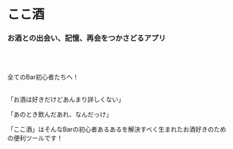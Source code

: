 # ここ酒 
### お酒との出会い、記憶、再会をつかさどるアプリ
<br />
<br />
<br />
全てのBar初心者たちへ！
<br />
<br />

「お酒は好きだけどあんまり詳しくない」

「あのとき飲んだあれ、なんだっけ」

「ここ酒」はそんなBarの初心者あるあるを解決すべく生まれたお酒好きのための便利ツールです！




